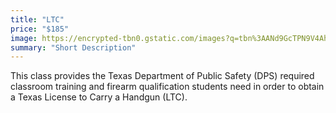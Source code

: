 ```yaml
---
title: "LTC"
price: "$185"
image: https://encrypted-tbn0.gstatic.com/images?q=tbn%3AANd9GcTPN9V4AhofSvnVRMn-Zj4VGetV5Y6atB0Ccg&usqp=CAU
summary: "Short Description"
---
```

This class provides the Texas Department of Public Safety (DPS) required classroom training and firearm qualification students need in order to obtain a Texas License to Carry a Handgun (LTC).


<!--stackedit_data:
eyJoaXN0b3J5IjpbLTIxMzY3MjQ5MzEsLTE1Nzk0MDYzMzcsMj
k4NTE2NzQwXX0=
-->